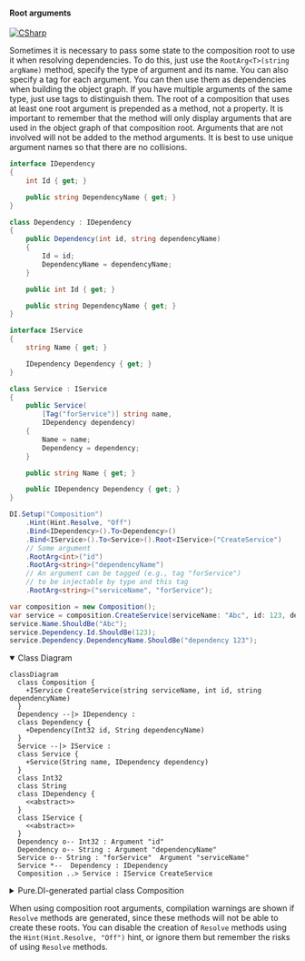 #### Root arguments

[![CSharp](https://img.shields.io/badge/C%23-code-blue.svg)](../tests/Pure.DI.UsageTests/Basics/RootArgumentsScenario.cs)

Sometimes it is necessary to pass some state to the composition root to use it when resolving dependencies. To do this, just use the `RootArg<T>(string argName)` method, specify the type of argument and its name. You can also specify a tag for each argument. You can then use them as dependencies when building the object graph. If you have multiple arguments of the same type, just use tags to distinguish them. The root of a composition that uses at least one root argument is prepended as a method, not a property. It is important to remember that the method will only display arguments that are used in the object graph of that composition root. Arguments that are not involved will not be added to the method arguments. It is best to use unique argument names so that there are no collisions.

```c#
interface IDependency
{
    int Id { get; }

    public string DependencyName { get; }
}

class Dependency : IDependency
{
    public Dependency(int id, string dependencyName)
    {
        Id = id;
        DependencyName = dependencyName;
    }

    public int Id { get; }

    public string DependencyName { get; }
}

interface IService
{
    string Name { get; }

    IDependency Dependency { get; }
}

class Service : IService
{
    public Service(
        [Tag("forService")] string name,
        IDependency dependency)
    {
        Name = name;
        Dependency = dependency;
    }

    public string Name { get; }

    public IDependency Dependency { get; }
}

DI.Setup("Composition")
    .Hint(Hint.Resolve, "Off")
    .Bind<IDependency>().To<Dependency>()
    .Bind<IService>().To<Service>().Root<IService>("CreateService")
    // Some argument
    .RootArg<int>("id")
    .RootArg<string>("dependencyName")
    // An argument can be tagged (e.g., tag "forService")
    // to be injectable by type and this tag
    .RootArg<string>("serviceName", "forService");

var composition = new Composition();
var service = composition.CreateService(serviceName: "Abc", id: 123, dependencyName: "dependency 123");
service.Name.ShouldBe("Abc");
service.Dependency.Id.ShouldBe(123);
service.Dependency.DependencyName.ShouldBe("dependency 123");
```

<details open>
<summary>Class Diagram</summary>

```mermaid
classDiagram
  class Composition {
    +IService CreateService(string serviceName, int id, string dependencyName)
  }
  Dependency --|> IDependency : 
  class Dependency {
    +Dependency(Int32 id, String dependencyName)
  }
  Service --|> IService : 
  class Service {
    +Service(String name, IDependency dependency)
  }
  class Int32
  class String
  class IDependency {
    <<abstract>>
  }
  class IService {
    <<abstract>>
  }
  Dependency o-- Int32 : Argument "id"
  Dependency o-- String : Argument "dependencyName"
  Service o-- String : "forService"  Argument "serviceName"
  Service *--  Dependency : IDependency
  Composition ..> Service : IService CreateService
```

</details>

<details>
<summary>Pure.DI-generated partial class Composition</summary><blockquote>

```c#
partial class Composition
{
  private readonly System.IDisposable[] _disposableSingletonsM09D23di;
  
  public Composition()
  {
    _disposableSingletonsM09D23di = new System.IDisposable[0];
  }
  
  internal Composition(Composition parent)
  {
    _disposableSingletonsM09D23di = new System.IDisposable[0];
  }
  
  #region Composition Roots
  [global::System.Runtime.CompilerServices.MethodImpl((global::System.Runtime.CompilerServices.MethodImplOptions)0x300)]
  public Pure.DI.UsageTests.Basics.RootArgumentsScenario.IService CreateService(string serviceName, int id, string dependencyName)
  {
    var transientM09D23di95 = new Pure.DI.UsageTests.Basics.RootArgumentsScenario.Dependency(id, dependencyName);
    var transientM09D23di93 = new Pure.DI.UsageTests.Basics.RootArgumentsScenario.Service(serviceName, transientM09D23di95);
    return transientM09D23di93;
  }
  #endregion
  
  
  public override string ToString()
  {
    return
      "classDiagram\n" +
        "  class Composition {\n" +
          "    +IService CreateService(string serviceName, int id, string dependencyName)\n" +
        "  }\n" +
        "  Dependency --|> IDependency : \n" +
        "  class Dependency {\n" +
          "    +Dependency(Int32 id, String dependencyName)\n" +
        "  }\n" +
        "  Service --|> IService : \n" +
        "  class Service {\n" +
          "    +Service(String name, IDependency dependency)\n" +
        "  }\n" +
        "  class Int32\n" +
        "  class String\n" +
        "  class IDependency {\n" +
          "    <<abstract>>\n" +
        "  }\n" +
        "  class IService {\n" +
          "    <<abstract>>\n" +
        "  }\n" +
        "  Dependency o-- Int32 : Argument \"id\"\n" +
        "  Dependency o-- String : Argument \"dependencyName\"\n" +
        "  Service o-- String : \"forService\"  Argument \"serviceName\"\n" +
        "  Service *--  Dependency : IDependency\n" +
        "  Composition ..> Service : IService CreateService";
  }
}
```

</blockquote></details>


When using composition root arguments, compilation warnings are shown if `Resolve` methods are generated, since these methods will not be able to create these roots. You can disable the creation of `Resolve` methods using the `Hint(Hint.Resolve, "Off")` hint, or ignore them but remember the risks of using `Resolve` methods.
